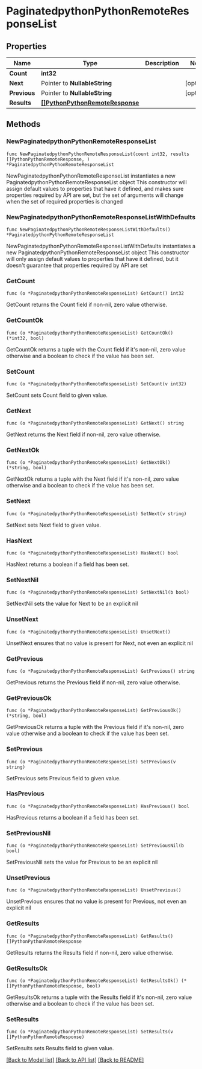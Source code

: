 # PaginatedpythonPythonRemoteResponseList

## Properties

Name | Type | Description | Notes
------------ | ------------- | ------------- | -------------
**Count** | **int32** |  | 
**Next** | Pointer to **NullableString** |  | [optional] 
**Previous** | Pointer to **NullableString** |  | [optional] 
**Results** | [**[]PythonPythonRemoteResponse**](PythonPythonRemoteResponse.md) |  | 

## Methods

### NewPaginatedpythonPythonRemoteResponseList

`func NewPaginatedpythonPythonRemoteResponseList(count int32, results []PythonPythonRemoteResponse, ) *PaginatedpythonPythonRemoteResponseList`

NewPaginatedpythonPythonRemoteResponseList instantiates a new PaginatedpythonPythonRemoteResponseList object
This constructor will assign default values to properties that have it defined,
and makes sure properties required by API are set, but the set of arguments
will change when the set of required properties is changed

### NewPaginatedpythonPythonRemoteResponseListWithDefaults

`func NewPaginatedpythonPythonRemoteResponseListWithDefaults() *PaginatedpythonPythonRemoteResponseList`

NewPaginatedpythonPythonRemoteResponseListWithDefaults instantiates a new PaginatedpythonPythonRemoteResponseList object
This constructor will only assign default values to properties that have it defined,
but it doesn't guarantee that properties required by API are set

### GetCount

`func (o *PaginatedpythonPythonRemoteResponseList) GetCount() int32`

GetCount returns the Count field if non-nil, zero value otherwise.

### GetCountOk

`func (o *PaginatedpythonPythonRemoteResponseList) GetCountOk() (*int32, bool)`

GetCountOk returns a tuple with the Count field if it's non-nil, zero value otherwise
and a boolean to check if the value has been set.

### SetCount

`func (o *PaginatedpythonPythonRemoteResponseList) SetCount(v int32)`

SetCount sets Count field to given value.


### GetNext

`func (o *PaginatedpythonPythonRemoteResponseList) GetNext() string`

GetNext returns the Next field if non-nil, zero value otherwise.

### GetNextOk

`func (o *PaginatedpythonPythonRemoteResponseList) GetNextOk() (*string, bool)`

GetNextOk returns a tuple with the Next field if it's non-nil, zero value otherwise
and a boolean to check if the value has been set.

### SetNext

`func (o *PaginatedpythonPythonRemoteResponseList) SetNext(v string)`

SetNext sets Next field to given value.

### HasNext

`func (o *PaginatedpythonPythonRemoteResponseList) HasNext() bool`

HasNext returns a boolean if a field has been set.

### SetNextNil

`func (o *PaginatedpythonPythonRemoteResponseList) SetNextNil(b bool)`

 SetNextNil sets the value for Next to be an explicit nil

### UnsetNext
`func (o *PaginatedpythonPythonRemoteResponseList) UnsetNext()`

UnsetNext ensures that no value is present for Next, not even an explicit nil
### GetPrevious

`func (o *PaginatedpythonPythonRemoteResponseList) GetPrevious() string`

GetPrevious returns the Previous field if non-nil, zero value otherwise.

### GetPreviousOk

`func (o *PaginatedpythonPythonRemoteResponseList) GetPreviousOk() (*string, bool)`

GetPreviousOk returns a tuple with the Previous field if it's non-nil, zero value otherwise
and a boolean to check if the value has been set.

### SetPrevious

`func (o *PaginatedpythonPythonRemoteResponseList) SetPrevious(v string)`

SetPrevious sets Previous field to given value.

### HasPrevious

`func (o *PaginatedpythonPythonRemoteResponseList) HasPrevious() bool`

HasPrevious returns a boolean if a field has been set.

### SetPreviousNil

`func (o *PaginatedpythonPythonRemoteResponseList) SetPreviousNil(b bool)`

 SetPreviousNil sets the value for Previous to be an explicit nil

### UnsetPrevious
`func (o *PaginatedpythonPythonRemoteResponseList) UnsetPrevious()`

UnsetPrevious ensures that no value is present for Previous, not even an explicit nil
### GetResults

`func (o *PaginatedpythonPythonRemoteResponseList) GetResults() []PythonPythonRemoteResponse`

GetResults returns the Results field if non-nil, zero value otherwise.

### GetResultsOk

`func (o *PaginatedpythonPythonRemoteResponseList) GetResultsOk() (*[]PythonPythonRemoteResponse, bool)`

GetResultsOk returns a tuple with the Results field if it's non-nil, zero value otherwise
and a boolean to check if the value has been set.

### SetResults

`func (o *PaginatedpythonPythonRemoteResponseList) SetResults(v []PythonPythonRemoteResponse)`

SetResults sets Results field to given value.



[[Back to Model list]](../README.md#documentation-for-models) [[Back to API list]](../README.md#documentation-for-api-endpoints) [[Back to README]](../README.md)


